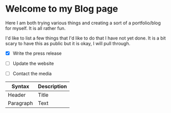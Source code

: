# Welcome to my Blog page


Here I am both trying various things and creating a sort of a portfolio/blog for myself. It is all rather fun.


I'd like to list a few things that I'd like to do that I have not yet done. It is a bit scary to have this as public but it is okay, I will pull through.


- [x] Write the press release
- [ ] Update the website
- [ ] Contact the media


| Syntax | Description |
| ----------- | ----------- |
| Header | Title |
| Paragraph | Text | 
